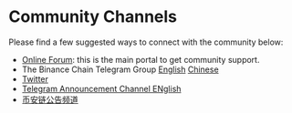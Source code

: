 # Community Channels

Please find a few suggested ways to connect with the community below:

- [Online Forum](https://community.binance.org): this is the main portal to get community support.
- The Binance Chain Telegram Group [English](https://t.me/BinanceDEXchange) [Chinese](https://t.me/BinanceDEXchangeCN)
- [Twitter](https://twitter.com/binance_dex)
- [Telegram Announcement Channel ENglish](https://t.me/Binance_DEX_Announcement)
- [币安链公告频道](https://t.me/Binance_DEX_ChineseAnnouncements)

